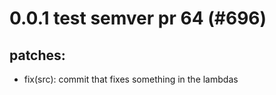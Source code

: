 # 0.0.1 test semver pr 64 (#696)

## patches:
* fix(src): commit that fixes something in the lambdas


